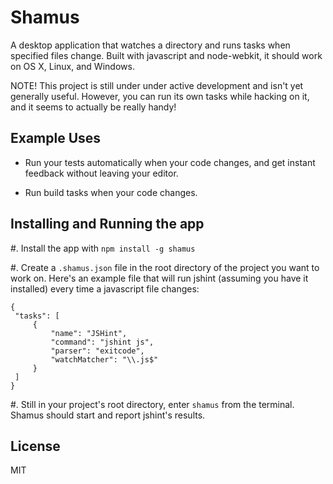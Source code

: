 Shamus
========

A desktop application that watches a directory and runs tasks when
specified files change. Built with javascript and node-webkit, it should
work on OS X, Linux, and Windows.

NOTE! This project is still under under active development and isn't yet
generally useful. However, you can run its own tasks while hacking on it,
and it seems to actually be really handy!


Example Uses
------------

* Run your tests automatically when your code changes, and get instant
  feedback without leaving your editor.

* Run build tasks when your code changes.


Installing and Running the app
------------------------------

#. Install the app with `npm install -g shamus`

#. Create a `.shamus.json` file in the root directory of the project you want
   to work on. Here's an example file that will run jshint (assuming you have it
   installed) every time a javascript file changes:

   ```
   {
    "tasks": [
        {
            "name": "JSHint",
            "command": "jshint js",
            "parser": "exitcode",
            "watchMatcher": "\\.js$"
        }
    ]
   }
   ```

#. Still in your project's root directory, enter `shamus` from the terminal.
   Shamus should start and report jshint's results.


License
-------
MIT
